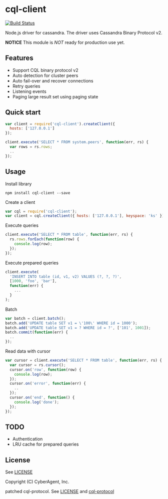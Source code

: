 cql-client
==========

[![Build Status](https://travis-ci.org/suguru/cql-client.png)](https://travis-ci.org/suguru/cql-client)

Node.js driver for cassandra. The driver uses Cassandra Binary Protocol v2.

**NOTICE** This module is *NOT* ready for production use yet.

Features
----------

- Support CQL binary protocol v2
- Auto detection for cluster peers
- Auto fail-over and recover connections
- Retry queries
- Listening events
- Paging large result set using paging state

Quick start
----------

```js
var client = require('cql-client').createClient({
  hosts: ['127.0.0.1']
});

client.execute('SELECT * FROM system.peers', function(err, rs) {
  var rows = rs.rows;
  ..
});
```

Usage
----------

Install library

```
npm install cql-client --save
```

Create a client

```js
var cql = require('cql-client');
var client = cql.createClient({ hosts: ['127.0.0.1'], keyspace: 'ks' });
```

Execute queries

```js
client.execute('SELECT * FROM table', function(err, rs) {
  rs.rows.forEach(function(row) {
    console.log(row);
  });
});
```

Execute prepared queries

```js
client.execute(
  'INSERT INTO table (id, v1, v2) VALUES (?, ?, ?)',
  [1000, 'foo', 'bar'],
  function(err) {
    ...
  }
);
```

Batch

```js
var batch = client.batch();
batch.add('UPDATE table SET v1 = \'100\' WHERE id = 1000');
batch.add('UPDATE table SET v1 = ? WHERE id = ?', ['101', 1001]);
batch.commit(function(err) {
  ..
});
```

Read data with cursor

```js
var cursor = client.execute('SELECT * FROM table', function(err, rs) {
  var cursor = rs.cursor();
  cursor.on('row', function(row) {
    console.log(row);
  });
  cursor.on('error', function(err) {
    ..
  });
  cursor.on('end', function() {
    console.log('done');
  });
});
```

TODO
----------

- Authentication
- LRU cache for prepared queries

License
----------

See [LICENSE](LICENSE)

Copyright (C) CyberAgent, Inc.

patched cql-protocol. See [LICENSE](LICENSE.cql-protocol) and [cql-protocol](https://github.com/yukim/cql-protocol/)

